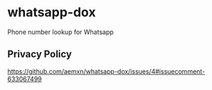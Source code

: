 # whatsapp-dox
Phone number lookup for Whatsapp

## Privacy Policy
https://github.com/aemxn/whatsapp-dox/issues/4#issuecomment-633067499
